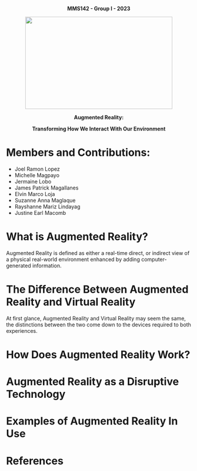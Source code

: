 <p align="center">
<b>MMS142 - Group I - 2023</b>
</p>
<p align="center">
  <img src="https://github.com/JoelRLL19/mms142-groupI-2023/assets/151889512/e77e0114-694a-4260-a31e-b8518675243b" width="400" height="250">
</p>
<p align="center">
<b>Augmented Reality:</b>
</p>
<p align="center">
<b>Transforming How We Interact With Our Environment</b>
</p>
<h1>Members and Contributions:</h1>

* Joel Ramon Lopez 
* Michelle Magpayo
* Jermaine Lobo
* James Patrick Magallanes
* Elvin Marco Loja
* Suzanne Anna Maglaque
* Rayshanne Mariz Lindayag
* Justine Earl Macomb
  
<p align="center">
<h1>What is Augmented Reality?</h1>
</p>
<p>Augmented Reality is defined as either a real-time direct, or indirect view of a physical real-world environment enhanced by adding computer-generated information.</p>
<h1>The Difference Between Augmented Reality and Virtual Reality</h1>
<p>At first glance, Augmented Reality and Virtual Reality may seem the same, the distinctions between the two come down to the devices required to both experiences. </p>
<h1>How Does Augmented Reality Work?</h1>

<h1>Augmented Reality as a Disruptive Technology</h1>

<h1>Examples of Augmented Reality In Use</h1>

<h1>References</h1>

